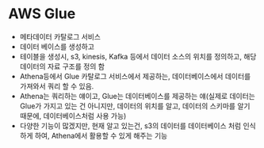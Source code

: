 # AWS Glue
- 메타데이터 카탈로그 서비스
- 데이터 베이스를 생성하고
- 테이블을 생성시, s3, kinesis, Kafka 등에서 데이터 소스의 위치를 정의하고, 해당 데이터의 자료 구조를 정의 함
- Athena등에서 Glue 카탈로그 서비스에서 제공하는, 데이터베이스에서 데이터를 가져와서 쿼리 할 수 있음.
- Athena는 쿼리하는 얘이고, Glue는 데이터베이스를 제공하는 얘(실제로 데이터는 Glue가 가지고 있는 건 아니지만, 데이터의 위치를 알고, 데이터의 스키마를 알기 때문에, 데이터베이스처럼 사용 가능)
- 다양한 기능이 많겠지만, 현재 알고 있는건, s3의 데이터를 데이터베이스 처럼 인식하게 하여, Athena에서 활용할 수 있게 해주는 기능

